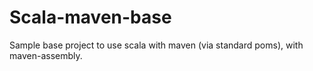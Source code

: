Scala-maven-base
===============

Sample base project to use scala with maven (via standard poms), with maven-assembly.

